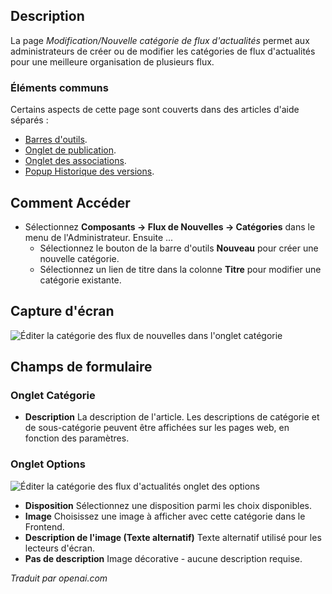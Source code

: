 <!-- Filename: Help4.x:News_Feeds:_New_or_Edit_Category  / Display title: Flux d'actualités : Modifier la catégorie -->

## Description

La page *Modification/Nouvelle catégorie de flux d'actualités* permet aux administrateurs de créer ou de modifier les catégories de flux d'actualités pour une meilleure organisation de plusieurs flux.

### Éléments communs

Certains aspects de cette page sont couverts dans des articles d'aide séparés :

* [Barres d'outils](jdocmanual?article=help/common-elements/toolbars).
* [Onglet de publication](jdocmanual?article=help/common-elements/edit-publishing).
* [Onglet des associations](jdocmanual?article=help/common-elements/edit-associations).
* [Popup Historique des versions](jdocmanual?article=help/common-elements/edit-version-history).

## Comment Accéder

- Sélectionnez **Composants → Flux de Nouvelles → Catégories** dans le menu
  de l'Administrateur. Ensuite ...
  - Sélectionnez le bouton de la barre d'outils **Nouveau** pour créer une nouvelle catégorie.
  - Sélectionnez un lien de titre dans la colonne **Titre** pour modifier une catégorie existante.

## Capture d'écran

![Éditer la catégorie des flux de nouvelles dans l'onglet catégorie](../../../fr/images/news-feeds/news-feeds-edit-category-category-tab.png)

## Champs de formulaire

### Onglet Catégorie

- **Description** La description de l'article. Les descriptions de catégorie et de sous-catégorie peuvent être affichées sur les pages web, en fonction des paramètres.

### Onglet Options

![Éditer la catégorie des flux d'actualités onglet des options](../../../fr/images/news-feeds/news-feeds-edit-category-options-tab.png)

- **Disposition** Sélectionnez une disposition parmi les choix disponibles.
- **Image** Choisissez une image à afficher avec cette catégorie dans le Frontend.
- **Description de l'image (Texte alternatif)** Texte alternatif utilisé pour les lecteurs d'écran.
- **Pas de description** Image décorative - aucune description requise.

*Traduit par openai.com*

